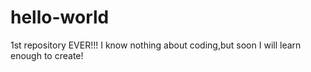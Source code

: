 # hello-world
1st repository EVER!!!
I know nothing about coding,but soon I will learn enough to create!
